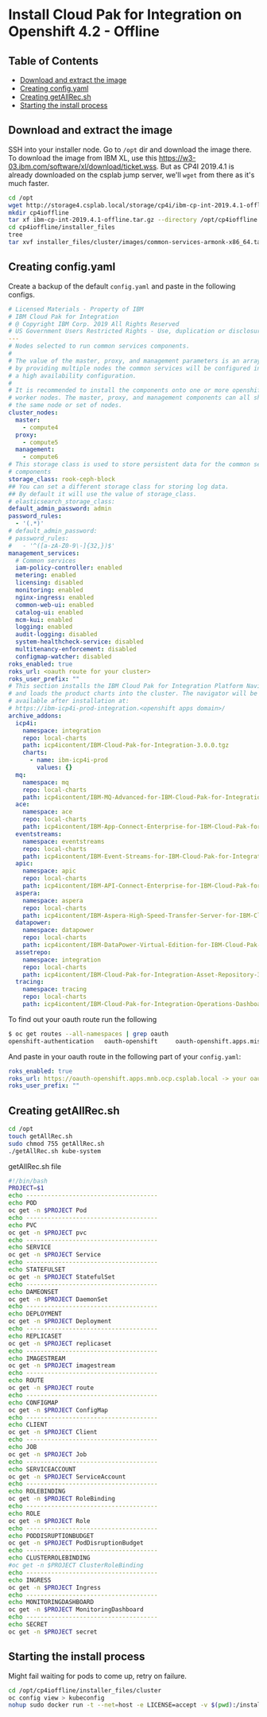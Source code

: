 # Install Cloud Pak for Integration on Openshift 4.2 - Offline <!-- omit in toc -->

## Table of Contents <!-- omit in toc -->

- [Download and extract the image](#download-and-extract-the-image)
- [Creating config.yaml](#creating-configyaml)
- [Creating getAllRec.sh](#creating-getallrecsh)
- [Starting the install process](#starting-the-install-process)

## Download and extract the image

SSH into your installer node. Go to `/opt` dir and download the image there. To download the image from IBM XL, use this <https://w3-03.ibm.com/software/xl/download/ticket.wss>. But as CP4I 2019.4.1 is already downloaded on the csplab jump server, we'll `wget` from there as it's much faster.

```bash
cd /opt
wget http://storage4.csplab.local/storage/cp4i/ibm-cp-int-2019.4.1-offline.tar.gz
mkdir cp4ioffline
tar xf ibm-cp-int-2019.4.1-offline.tar.gz --directory /opt/cp4ioffline
cd cp4ioffline/installer_files
tree
tar xvf installer_files/cluster/images/common-services-armonk-x86_64.tar.gz -O | sudo docker load
```

## Creating config.yaml

Create a backup of the default `config.yaml` and paste in the following configs.

```yaml
# Licensed Materials - Property of IBM
# IBM Cloud Pak for Integration
# @ Copyright IBM Corp. 2019 All Rights Reserved
# US Government Users Restricted Rights - Use, duplication or disclosure restricted by GSA ADP Schedule Contract with IBM Corp.
---
# Nodes selected to run common services components.
#
# The value of the master, proxy, and management parameters is an array,
# by providing multiple nodes the common services will be configured in
# a high availability configuration.
#
# It is recommended to install the components onto one or more openshift
# worker nodes. The master, proxy, and management components can all share
# the same node or set of nodes.
cluster_nodes:
  master:
    - compute4
  proxy:
    - compute5
  management:
    - compute6
# This storage class is used to store persistent data for the common services
# components
storage_class: rook-ceph-block
## You can set a different storage class for storing log data.
## By default it will use the value of storage_class.
# elasticsearch_storage_class:
default_admin_password: admin
password_rules:
  - '(.*)'
# default_admin_password:
# password_rules:
#   - '^([a-zA-Z0-9\-]{32,})$'
management_services:
  # Common services
  iam-policy-controller: enabled
  metering: enabled
  licensing: disabled
  monitoring: enabled
  nginx-ingress: enabled
  common-web-ui: enabled
  catalog-ui: enabled
  mcm-kui: enabled
  logging: enabled
  audit-logging: disabled
  system-healthcheck-service: disabled
  multitenancy-enforcement: disabled
  configmap-watcher: disabled
roks_enabled: true
roks_url: <oauth route for your cluster>
roks_user_prefix: ""
# This section installs the IBM Cloud Pak for Integration Platform Navigator
# and loads the product charts into the cluster. The navigator will be
# available after installation at:
# https://ibm-icp4i-prod-integration.<openshift apps domain>/
archive_addons:
  icp4i:
    namespace: integration
    repo: local-charts
    path: icp4icontent/IBM-Cloud-Pak-for-Integration-3.0.0.tgz
    charts:
      - name: ibm-icp4i-prod
        values: {}
  mq:
    namespace: mq
    repo: local-charts
    path: icp4icontent/IBM-MQ-Advanced-for-IBM-Cloud-Pak-for-Integration-5.0.0.tgz
  ace:
    namespace: ace
    repo: local-charts
    path: icp4icontent/IBM-App-Connect-Enterprise-for-IBM-Cloud-Pak-for-Integration-3.0.0.tgz
  eventstreams:
    namespace: eventstreams
    repo: local-charts
    path: icp4icontent/IBM-Event-Streams-for-IBM-Cloud-Pak-for-Integration-1.4.0.tgz
  apic:
    namespace: apic
    repo: local-charts
    path: icp4icontent/IBM-API-Connect-Enterprise-for-IBM-Cloud-Pak-for-Integration-1.0.4.tgz
  aspera:
    namespace: aspera
    repo: local-charts
    path: icp4icontent/IBM-Aspera-High-Speed-Transfer-Server-for-IBM-Cloud-Pak-for-Integration-1.2.4.tgz
  datapower:
    namespace: datapower
    repo: local-charts
    path: icp4icontent/IBM-DataPower-Virtual-Edition-for-IBM-Cloud-Pak-for-Integration-1.0.5.tgz
  assetrepo:
    namespace: integration
    repo: local-charts
    path: icp4icontent/IBM-Cloud-Pak-for-Integration-Asset-Repository-3.0.0.tgz
  tracing:
    namespace: tracing
    repo: local-charts
    path: icp4icontent/IBM-Cloud-Pak-for-Integration-Operations-Dashboard-1.0.1.tgz
```

To find out your oauth route run the following

```bash
$ oc get routes --all-namespaces | grep oauth
openshift-authentication   oauth-openshift     oauth-openshift.apps.mislam.ocp.csplab.local
```

And paste in your oauth route in the following part of your `config.yaml`:

```yaml
roks_enabled: true
roks_url: https://oauth-openshift.apps.mnb.ocp.csplab.local -> your oauth route
roks_user_prefix: ""
```

## Creating getAllRec.sh

```bash
cd /opt
touch getAllRec.sh
sudo chmod 755 getAllRec.sh
./getAllRec.sh kube-system
```

getAllRec.sh file
```bash
#!/bin/bash
PROJECT=$1
echo -------------------------------------
echo POD
oc get -n $PROJECT Pod
echo -------------------------------------
echo PVC
oc get -n $PROJECT pvc
echo -------------------------------------
echo SERVICE
oc get -n $PROJECT Service
echo -------------------------------------
echo STATEFULSET
oc get -n $PROJECT StatefulSet
echo -------------------------------------
echo DAMEONSET
oc get -n $PROJECT DaemonSet
echo -------------------------------------
echo DEPLOYMENT
oc get -n $PROJECT Deployment
echo -------------------------------------
echo REPLICASET
oc get -n $PROJECT replicaset
echo -------------------------------------
echo IMAGESTREAM
oc get -n $PROJECT imagestream
echo -------------------------------------
echo ROUTE
oc get -n $PROJECT route
echo -------------------------------------
echo CONFIGMAP
oc get -n $PROJECT ConfigMap
echo -------------------------------------
echo CLIENT
oc get -n $PROJECT Client
echo -------------------------------------
echo JOB
oc get -n $PROJECT Job
echo -------------------------------------
echo SERVICEACCOUNT
oc get -n $PROJECT ServiceAccount
echo -------------------------------------
echo ROLEBINDING
oc get -n $PROJECT RoleBinding
echo -------------------------------------
echo ROLE
oc get -n $PROJECT Role
echo -------------------------------------
echo PODDISRUPTIONBUDGET
oc get -n $PROJECT PodDisruptionBudget
echo -------------------------------------
echo CLUSTERROLEBINDING
#oc get -n $PROJECT ClusterRoleBinding
echo -------------------------------------
echo INGRESS
oc get -n $PROJECT Ingress
echo -------------------------------------
echo MONITORINGDASHBOARD
oc get -n $PROJECT MonitoringDashboard
echo -------------------------------------
echo SECRET
oc get -n $PROJECT secret

```

## Starting the install process

Might fail waiting for pods to come up, retry on failure.

```bash
cd /opt/cp4ioffline/installer_files/cluster
oc config view > kubeconfig
nohup sudo docker run -t --net=host -e LICENSE=accept -v $(pwd):/installer/cluster:z -v /var/run:/var/run:z -v /etc/docker:/etc/docker:z --security-opt label:disable ibmcom/icp-inception-amd64:3.2.2 addon -vvv | tee install.log &
```
